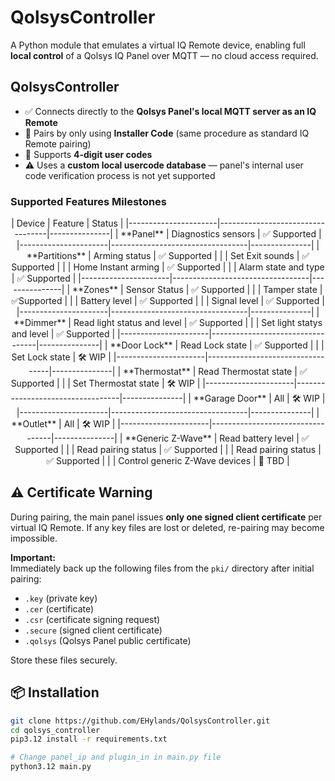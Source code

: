 # QolsysController

A Python module that emulates a virtual IQ Remote device, enabling full **local control** of a Qolsys IQ Panel over MQTT — no cloud access required.

## QolsysController
- ✅ Connects directly to the **Qolsys Panel's local MQTT server as an IQ Remote**
- 🔐 Pairs by only using **Installer Code** (same procedure as standard IQ Remote pairing)
- 🔢 Supports **4-digit user codes**
- ⚠️ Uses a **custom local usercode database** — panel's internal user code verification process is not yet supported

### Supported Features Milestones
<div align="center">
| Device               | Feature                          | Status        |
|----------------------|----------------------------------|---------------|
| **Panel**            | Diagnostics sensors              | ✅ Supported  |
|----------------------|----------------------------------|---------------|
| **Partitions**       | Arming status                    | ✅ Supported |
|                      | Set Exit sounds                  | ✅ Supported            |
|                      | Home Instant arming              | ✅ Supported            |
|                      | Alarm state and type             | ✅ Supported            |
|----------------------|----------------------------------|---------------|
| **Zones**            | Sensor Status                    | ✅ Supported            |
|                      | Tamper state                     | ✅Supported             |
|                      | Battery level                    | ✅ Supported            |
|                      | Signal level                     | ✅ Supported            |
|----------------------|----------------------------------|---------------|
| **Dimmer**           | Read light status and level      | ✅ Supported            |
|                      | Set light statys and level       | ✅  Supported           |
|----------------------|----------------------------------|---------------|
| **Door Lock**        | Read Lock state                  | ✅ Supported            |
|                      | Set Lock state                   | 🛠️ WIP        |
|----------------------|----------------------------------|---------------|
| **Thermostat**       | Read Thermostat state            | ✅ Supported            |
|                      | Set  Thermostat state            | 🛠️ WIP        |
|----------------------|----------------------------------|---------------|
| **Garage Door**      | All                              | 🛠️ WIP        |
|----------------------|----------------------------------|---------------|
| **Outlet**           | All                              | 🛠️ WIP        |
|----------------------|----------------------------------|---------------|
| **Generic Z-Wave**   | Read battery level               | ✅ Supported |
|                      | Read pairing status              | ✅ Supported |
|                      | Read pairing status              | ✅ Supported |
|                      | Control generic Z-Wave devices   | 🔄 TBD       |
</div>

## ⚠️ Certificate Warning

During pairing, the main panel issues **only one signed client certificate** per virtual IQ Remote. If any key files are lost or deleted, re-pairing may become impossible.

**Important:**  
Immediately back up the following files from the `pki/` directory after initial pairing:

- `.key` (private key)
- `.cer` (certificate)
- `.csr` (certificate signing request)
- `.secure` (signed client certificate)
- `.qolsys` (Qolsys Panel public certificate)

Store these files securely.

## 📦 Installation

```bash
git clone https://github.com/EHylands/QolsysController.git
cd qolsys_controller
pip3.12 install -r requirements.txt

# Change panel_ip and plugin_in in main.py file
python3.12 main.py
```
